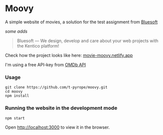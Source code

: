 # Moovy

A simple website of movies, a solution for the test assignment from [Bluesoft](https://www.bluesoft.cz/en/)

*some adds*
> Bluesoft — We design, develop and care about your web projects with the Kentico platform!

Check how the project looks like here: [movie-moovy.netlify.app](https://movie-moovy.netlify.app/)

I'm using a free API-key from [OMDb API](http://www.omdbapi.com/)

### Usage
```
git clone https://github.com/t-pyrope/moovy.git
cd moovy
npm install
```
### Running the website in the development mode

`npm start`

Open [http://localhost:3000](http://localhost:3000) to view it in the browser.
